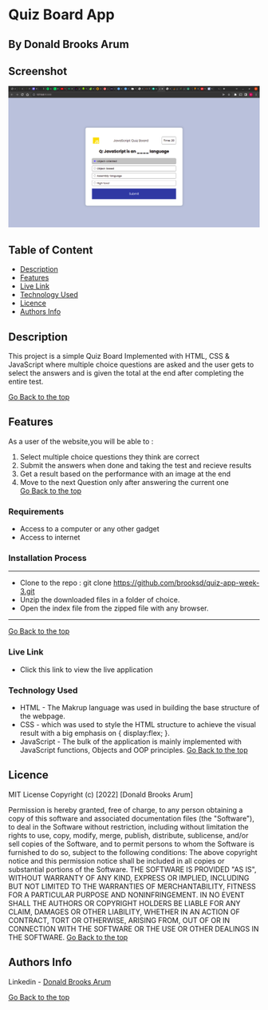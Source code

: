 # Quiz Board App
 ## By Donald Brooks Arum
## Screenshot
 ![image](./assets/images/hero-1.png)
 ## Table of Content
 - [Description](#description)
 - [Features](#features)
 - [Live Link](#Live-Link)
 - [Technology  Used](#technology-Used)
 - [Licence](#licence)
 - [Authors Info](#Authors-Info)

 ## Description
 <p>This project is a simple Quiz Board Implemented with HTML, CSS & JavaScript where multiple choice questions are asked and the user gets to select the answers and is given the total at the end after completing the entire test.</p>
 
 [Go Back to the top](#Quiz-Board-App)

 ## Features
As a user of the website,you will be able to :
1. Select multiple choice questions they think are correct
2. Submit the answers when done and taking the test and recieve results 
3. Get a result based on the performance with an image at the end
4. Move to the next Question only after answering the current one  
[Go Back to the top](#Quiz-Board-App)

 ###  Requirements
 * Access to  a computer or any other gadget
 * Access to internet
 ### Installation Process
 ****
* Clone to the repo : git clone https://github.com/brooksd/quiz-app-week-3.git
* Unzip the downloaded files in a folder of choice.
* Open the index file from the zipped file with any browser.
 ****
[Go Back to the top](#Quiz-Board-App)

### Live Link
- Click this link to view the live application  

### Technology  Used
* HTML - The Makrup language was used in building the base structure of the webpage.
* CSS - which was used to style the HTML structure to achieve the visual result with a big emphasis on { display:flex; }.
* JavaScript - The bulk of the application is mainly implemented with JavaScript functions, Objects and OOP principles.
[Go Back to the top](#Quiz-Board-App)

## Licence
MIT License
Copyright (c) [2022] [Donald Brooks Arum]

Permission is hereby granted, free of charge, to any person obtaining a copy
of this software and associated documentation files (the "Software"), to deal
in the Software without restriction, including without limitation the rights
to use, copy, modify, merge, publish, distribute, sublicense, and/or sell
copies of the Software, and to permit persons to whom the Software is
furnished to do so, subject to the following conditions:
The above copyright notice and this permission notice shall be included in all
copies or substantial portions of the Software.
THE SOFTWARE IS PROVIDED "AS IS", WITHOUT WARRANTY OF ANY KIND, EXPRESS OR
IMPLIED, INCLUDING BUT NOT LIMITED TO THE WARRANTIES OF MERCHANTABILITY,
FITNESS FOR A PARTICULAR PURPOSE AND NONINFRINGEMENT. IN NO EVENT SHALL THE
AUTHORS OR COPYRIGHT HOLDERS BE LIABLE FOR ANY CLAIM, DAMAGES OR OTHER
LIABILITY, WHETHER IN AN ACTION OF CONTRACT, TORT OR OTHERWISE, ARISING FROM,
OUT OF OR IN CONNECTION WITH THE SOFTWARE OR THE USE OR OTHER DEALINGS IN THE
SOFTWARE.
[Go Back to the top](#Quiz-Board-App)
## Authors Info
Linkedin - [Donald Brooks Arum](https://ke.linkedin.com/in/donald-brooks-91574a188)
   
[Go Back to the top](#Quiz-Board-App)